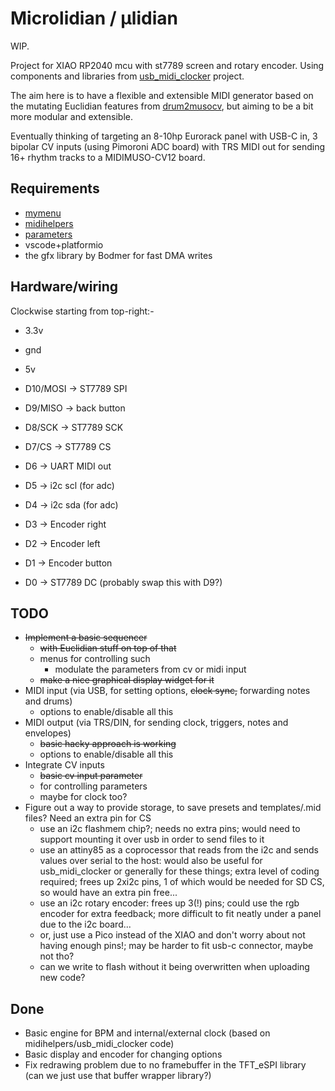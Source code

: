 # Microlidian / μlidian

WIP.

Project for XIAO RP2040 mcu with st7789 screen and rotary encoder.  Using components and libraries from [usb_midi_clocker](https://github.com/doctea/usb_midi_clocker) project.  

The aim here is to have a flexible and extensible MIDI generator based on the mutating Euclidian features from [drum2musocv](https://github.com/doctea/drum2musocv), but aiming to be a bit more modular and extensible.

Eventually thinking of targeting an 8-10hp Eurorack panel with USB-C in, 3 bipolar CV inputs (using Pimoroni ADC board) with TRS MIDI out for sending 16+ rhythm tracks to a MIDIMUSO-CV12 board.

## Requirements

- [mymenu](https://github.com/doctea/mymenu)
- [midihelpers](https://github.com/doctea/midihelpers)
- [parameters](httpa://github.com/doctea/parameters)
- vscode+platformio
- the gfx library by Bodmer for fast DMA writes

## Hardware/wiring

Clockwise starting from top-right:-

- 3.3v
- gnd
- 5v
- D10/MOSI -> ST7789 SPI
- D9/MISO  -> back button
- D8/SCK   -> ST7789 SCK
- D7/CS    -> ST7789 CS

- D6       -> UART MIDI out
- D5       -> i2c scl (for adc)
- D4       -> i2c sda (for adc)
- D3       -> Encoder right
- D2       -> Encoder left
- D1       -> Encoder button
- D0       -> ST7789 DC (probably swap this with D9?)

## TODO

- ~~Implement a basic sequencer~~
  - ~~with Euclidian stuff on top of that~~
  - menus for controlling such
    - modulate the parameters from cv or midi input 
  - ~~make a nice graphical display widget for it~~
- MIDI input (via USB, for setting options, ~~clock sync,~~ forwarding notes and drums)
  - options to enable/disable all this
- MIDI output (via TRS/DIN, for sending clock, triggers, notes and envelopes)
  - ~~basic hacky approach is working~~
  - options to enable/disable all this
- Integrate CV inputs
  - ~~basic cv input parameter~~
  - for controlling parameters
  - maybe for clock too?
- Figure out a way to provide storage, to save presets and templates/.mid files?  Need an extra pin for CS
  - use an i2c flashmem chip?; needs no extra pins; would need to support mounting it over usb in order to send files to it
  - use an attiny85 as a coprocessor that reads from the i2c and sends values over serial to the host: would also be useful for usb_midi_clocker or generally for these things; extra level of coding required; frees up 2xi2c pins, 1 of which would be needed for SD CS, so would have an extra pin free...
  - use an i2c rotary encoder: frees up 3(!) pins; could use the rgb encoder for extra feedback; more difficult to fit neatly under a panel due to the i2c board...
  - or, just use a Pico instead of the XIAO and don't worry about not having enough pins!; may be harder to fit usb-c connector, maybe not tho?
  - can we write to flash without it being overwritten when uploading new code?

## Done

- Basic engine for BPM and internal/external clock (based on midihelpers/usb_midi_clocker code)
- Basic display and encoder for changing options
- Fix redrawing problem due to no framebuffer in the TFT_eSPI library (can we just use that buffer wrapper library?)
